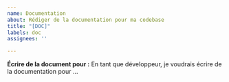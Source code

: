 ```yaml
---
name: Documentation
about: Rédiger de la documentation pour ma codebase
title: "[DOC]"
labels: doc
assignees: ''

---
```


**Écrire de la document pour :**
En tant que développeur, je voudrais écrire de la documentation pour ...
